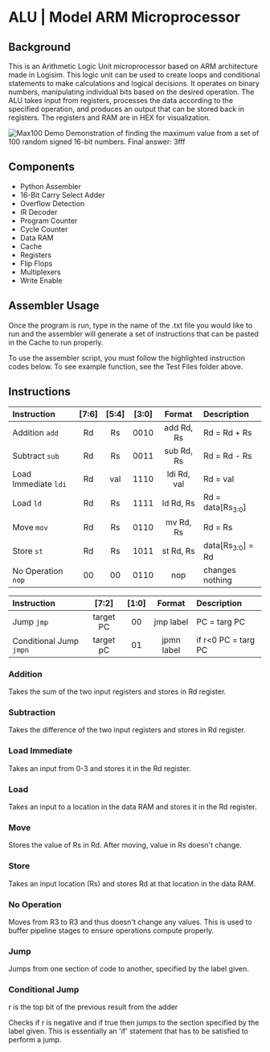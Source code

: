 # ALU | Model ARM Microprocessor

## Background
This is an Arithmetic Logic Unit microprocessor based on ARM architecture made in Logisim. This logic unit can be used to create loops and conditional statements to make calculations and logical decisions. It operates on binary numbers, manipulating individual bits based on the desired operation. The ALU takes input from registers, processes the data according to the specified operation, and produces an output that can be stored back in registers. The registers and RAM are in HEX for visualization. 

![Max100 Demo](https://github.com/SarthakSarans/ALU/assets/63066248/1312c74a-0039-4836-9fc3-a913eac36115)
Demonstration of finding the maximum value from a set of 100 random signed 16-bit numbers. Final answer: 3fff

## Components

- Python Assembler
- 16-Bit Carry Select Adder
- Overflow Detection
- IR Decoder
- Program Counter
- Cycle Counter
- Data RAM
- Cache
- Registers
- Flip Flops
- Multiplexers
- Write Enable

## Assembler Usage
Once the program is run, type in the name of the .txt file you would like to run and the assembler will generate a set of instructions that can be pasted in the Cache to run properly.

To use the assembler script, you must follow the highlighted instruction codes below. To see example function, see the Test Files folder above.


## Instructions

| Instruction       | [7:6] | [5:4]     | [3:0]      | Format      | Description |
| :---        |    :----:   |    :----:     |    :----:   |    :----:   | :---        |
|Addition ```add```      | Rd       | Rs   |0010        | add Rd, Rs        | Rd = Rd + Rs     |
|Subtract ```sub```      | Rd       | Rs   |0011        | sub Rd, Rs        | Rd = Rd - Rs     |
|Load Immediate ```ldi```      | Rd       | val   |1110        | ldi Rd, val        | Rd = val     |
|Load ```ld```      | Rd       | Rs   |1111        | ld Rd, Rs        | Rd = data[Rs<sub>3:0</sub>]    |
|Move ```mov```      | Rd       | Rs   |0110        | mv Rd, Rs        | Rd = Rs     |
|Store ```st```      | Rd       | Rs   |1011        | st Rd, Rs        | data[Rs<sub>3:0</sub>] = Rd      |
|No Operation ```nop```      | 00       | 00   |0110        | nop        | changes nothing     |

| Instruction       | [7:2]  | [1:0]      | Format      | Description |
| :---        |    :----:   |    :----:     |    :----:   | :---        |
| Jump ```jmp```      | target PC   | 00        | jmp label        | PC = targ PC     |
|Conditional Jump ```jmpn```      | target pC       | 01   |jpmn label        | if r<0 PC = targ PC        |

### Addition
Takes the sum of the two input registers and stores in Rd register.

### Subtraction
Takes the difference of the two input registers and stores in Rd register.

### Load Immediate
Takes an input from 0-3 and stores it in the Rd register.

### Load
Takes an input to a location in the data RAM and stores it in the Rd register.

### Move
Stores the value of Rs in Rd. After moving, value in Rs doesn't change.

### Store
Takes an input location (Rs) and stores Rd at that location in the data RAM.

### No Operation
Moves from R3 to R3 and thus doesn't change any values. This is used to buffer pipeline stages to ensure operations compute properly.

### Jump
Jumps from one section of code to another, specified by the label given.

### Conditional Jump
r is the top bit of the previous result from the adder

Checks if r is negative and if true then jumps to the section specified by the label given. This is essentially an 'if' statement that has to be satisfied to perform a jump.



